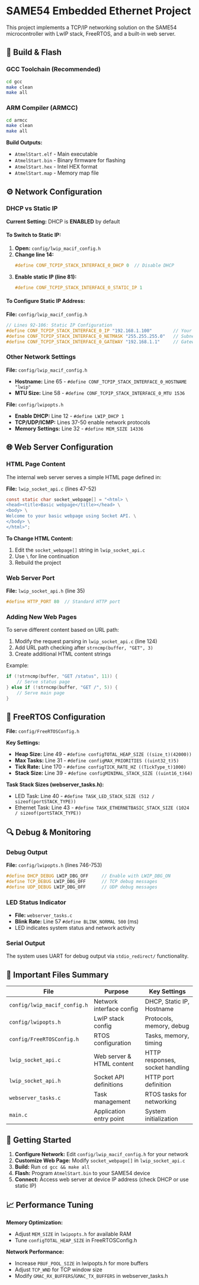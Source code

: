 # SAME54 Embedded Ethernet Project

This project implements a TCP/IP networking solution on the SAME54 microcontroller with LwIP stack, FreeRTOS, and a built-in web server.

## 🔧 Build & Flash

### GCC Toolchain (Recommended)
```bash
cd gcc
make clean
make all
```

### ARM Compiler (ARMCC)
```bash
cd armcc
make clean
make all
```

**Build Outputs:**
- `AtmelStart.elf` - Main executable
- `AtmelStart.bin` - Binary firmware for flashing
- `AtmelStart.hex` - Intel HEX format
- `AtmelStart.map` - Memory map file

## ⚙️ Network Configuration

### DHCP vs Static IP

**Current Setting:** DHCP is **ENABLED** by default

#### To Switch to Static IP:
1. **Open:** `config/lwip_macif_config.h`
2. **Change line 14:**
   ```c
   #define CONF_TCPIP_STACK_INTERFACE_0_DHCP 0  // Disable DHCP
   ```
3. **Enable static IP (line 81):**
   ```c
   #define CONF_TCPIP_STACK_INTERFACE_0_STATIC_IP 1
   ```

#### To Configure Static IP Address:
**File:** `config/lwip_macif_config.h`

```c
// Lines 92-106: Static IP Configuration
#define CONF_TCPIP_STACK_INTERFACE_0_IP "192.168.1.100"        // Your IP
#define CONF_TCPIP_STACK_INTERFACE_0_NETMASK "255.255.255.0"   // Subnet mask  
#define CONF_TCPIP_STACK_INTERFACE_0_GATEWAY "192.168.1.1"     // Gateway IP
```

### Other Network Settings

**File:** `config/lwip_macif_config.h`
- **Hostname:** Line 65 - `#define CONF_TCPIP_STACK_INTERFACE_0_HOSTNAME "lwip"`
- **MTU Size:** Line 58 - `#define CONF_TCPIP_STACK_INTERFACE_0_MTU 1536`

**File:** `config/lwipopts.h`
- **Enable DHCP:** Line 12 - `#define LWIP_DHCP 1`
- **TCP/UDP/ICMP:** Lines 37-50 enable network protocols
- **Memory Settings:** Line 32 - `#define MEM_SIZE 14336`

## 🌐 Web Server Configuration

### HTML Page Content

The internal web server serves a simple HTML page defined in:

**File:** `lwip_socket_api.c` (lines 47-52)

```c
const static char socket_webpage[] = "<html> \
<head><title>Basic webpage</title></head> \
<body> \
Welcome to your basic webpage using Socket API. \
</body> \
</html>";
```

**To Change HTML Content:**
1. Edit the `socket_webpage[]` string in `lwip_socket_api.c`
2. Use `\` for line continuation
3. Rebuild the project

### Web Server Port

**File:** `lwip_socket_api.h` (line 35)
```c
#define HTTP_PORT 80  // Standard HTTP port
```

### Adding New Web Pages

To serve different content based on URL path:
1. Modify the request parsing in `lwip_socket_api.c` (line 124)
2. Add URL path checking after `strncmp(buffer, "GET", 3)`
3. Create additional HTML content strings

Example:
```c
if (!strncmp(buffer, "GET /status", 11)) {
    // Serve status page
} else if (!strncmp(buffer, "GET /", 5)) {
    // Serve main page
}
```

## 📡 FreeRTOS Configuration

**File:** `config/FreeRTOSConfig.h`

**Key Settings:**
- **Heap Size:** Line 49 - `#define configTOTAL_HEAP_SIZE ((size_t)(42000))`
- **Max Tasks:** Line 31 - `#define configMAX_PRIORITIES ((uint32_t)5)`
- **Tick Rate:** Line 170 - `#define configTICK_RATE_HZ ((TickType_t)1000)`
- **Stack Size:** Line 39 - `#define configMINIMAL_STACK_SIZE ((uint16_t)64)`

**Task Stack Sizes (webserver_tasks.h):**
- LED Task: Line 40 - `#define TASK_LED_STACK_SIZE (512 / sizeof(portSTACK_TYPE))`
- Ethernet Task: Line 43 - `#define TASK_ETHERNETBASIC_STACK_SIZE (1024 / sizeof(portSTACK_TYPE))`

## 🔍 Debug & Monitoring

### Debug Output
**File:** `config/lwipopts.h` (lines 746-753)
```c
#define DHCP_DEBUG LWIP_DBG_OFF     // Enable with LWIP_DBG_ON
#define TCP_DEBUG LWIP_DBG_OFF      // TCP debug messages
#define UDP_DEBUG LWIP_DBG_OFF      // UDP debug messages
```

### LED Status Indicator
- **File:** `webserver_tasks.c`
- **Blink Rate:** Line 57 `#define BLINK_NORMAL 500` (ms)
- LED indicates system status and network activity

### Serial Output
The system uses UART for debug output via `stdio_redirect/` functionality.

## 📁 Important Files Summary

| File | Purpose | Key Settings |
|------|---------|--------------|
| `config/lwip_macif_config.h` | Network interface config | DHCP, Static IP, Hostname |
| `config/lwipopts.h` | LwIP stack config | Protocols, memory, debug |
| `config/FreeRTOSConfig.h` | RTOS configuration | Tasks, memory, timing |
| `lwip_socket_api.c` | Web server & HTML content | HTTP responses, socket handling |
| `lwip_socket_api.h` | Socket API definitions | HTTP port definition |
| `webserver_tasks.c` | Task management | RTOS tasks for networking |
| `main.c` | Application entry point | System initialization |

## 🚀 Getting Started

1. **Configure Network:** Edit `config/lwip_macif_config.h` for your network
2. **Customize Web Page:** Modify `socket_webpage[]` in `lwip_socket_api.c`  
3. **Build:** Run `cd gcc && make all`
4. **Flash:** Program `AtmelStart.bin` to your SAME54 device
5. **Connect:** Access web server at device IP address (check DHCP or use static IP)

## 📈 Performance Tuning

**Memory Optimization:**
- Adjust `MEM_SIZE` in `lwipopts.h` for available RAM
- Tune `configTOTAL_HEAP_SIZE` in FreeRTOSConfig.h

**Network Performance:**
- Increase `PBUF_POOL_SIZE` in lwipopts.h for more buffers
- Adjust `TCP_WND` for TCP window size
- Modify `GMAC_RX_BUFFERS`/`GMAC_TX_BUFFERS` in webserver_tasks.h